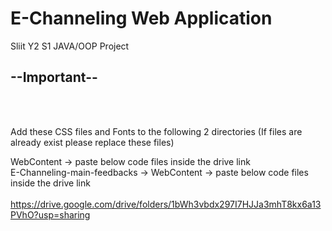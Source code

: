 # E-Channeling Web Application
Sliit Y2 S1 JAVA/OOP Project

<h2>--Important--</h2><br>

<br>Add these CSS files and Fonts to the following 2 directories (If files are already exist please replace these files) <br>

WebContent -> paste below code files inside the drive link <br>
E-Channeling-main-feedbacks -> WebContent -> paste below code files inside the drive link <br><br>
https://drive.google.com/drive/folders/1bWh3vbdx297I7HJJa3mhT8kx6a13PVhO?usp=sharing


